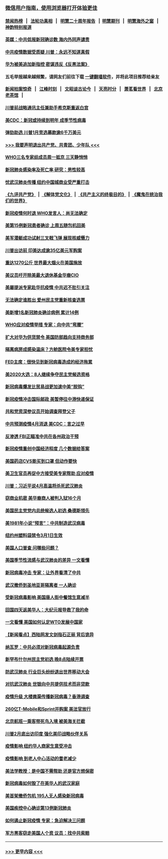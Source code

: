 ### [微信用户指南，使用浏览器打开体验更佳](https://github.com/gfw-breaker/banned-news1/blob/master/indexes/wechat-guide.md?t=0)
#### [禁闻热榜](热点新闻.md?t=0)  &nbsp;&nbsp;|&nbsp;&nbsp; [法轮功真相](https://github.com/gfw-breaker/truth/blob/master/README.md?t=0) &nbsp;&nbsp;|&nbsp;&nbsp; [明慧二十周年报告](https://github.com/gfw-breaker/mh-reports/blob/master/README.md?t=0) &nbsp;&nbsp;|&nbsp;&nbsp;[明慧期刊](https://github.com/gfw-breaker/mh-qikan) &nbsp;&nbsp;|&nbsp;&nbsp; [明慧海外之窗](https://github.com/gfw-breaker/mh-news/blob/master/README.md?t=0) &nbsp;&nbsp;|&nbsp;&nbsp; [神韵特别报道](https://github.com/gfw-breaker/mh-news/blob/master/shenyun.md?t=0)
#### [英媒：中共低报新冠确诊数 海内外同声谴责](../pages/nsc412/n11867421.md?t=02141055) 
#### [中共疫情数据受质疑 川普：永远不知道真假](../pages/nsc412/n11867195.md?t=02141055) 
#### [华为被美追加新指控 密谋违反《反黑法案》](../pages/nsc412/n11867191.md?t=02141055) 
#### 五毛举报越来越频繁，请网友们前往下载 [一键翻墙软件](https://github.com/gfw-breaker/ssr-accounts)，并将此项目推荐给亲友
#### [新闻拍案惊奇](https://github.com/gfw-breaker/banned-news1/blob/master/pages/link4.md) &nbsp;&nbsp;|&nbsp;&nbsp; [江峰时刻](https://github.com/gfw-breaker/banned-news1/blob/master/pages/link4.md) &nbsp;&nbsp;|&nbsp;&nbsp; [文昭谈古论今](https://github.com/gfw-breaker/banned-news1/blob/master/pages/link4.md) &nbsp;&nbsp;|&nbsp;&nbsp; [天亮时分](https://github.com/gfw-breaker/banned-news1/blob/master/pages/link4.md) &nbsp;&nbsp;|&nbsp;&nbsp; [萧茗看世界](https://github.com/gfw-breaker/banned-news1/blob/master/pages/link4.md) &nbsp;&nbsp;|&nbsp;&nbsp; [北京老茶馆](https://github.com/gfw-breaker/banned-news1/blob/master/pages/link4.md) &nbsp;&nbsp;|&nbsp;&nbsp; 
#### [川普前战略通讯主任兼助手希克斯重返白宫](../pages/nsc412/n11867104.md?t=02141055) 
#### [美CDC：新冠或持续到明年 成季节性病毒](../pages/nsc412/n11867279.md?t=02141055) 
#### [弹劾助选 川普1月竞选募款逾6千万美元](../pages/nsc412/n11866950.md?t=02141055) 
#### [>>> 我要声明退出共产党、共青团、少年队 <<<](https://github.com/begood0513/goodnews/blob/master/quit/letter.md) 
#### [WHO三名专家组成员周一抵京 三天静悄悄](../pages/nsc412/n11866947.md?t=02141055) 
#### [新冠肺炎感染率及死亡率 研究：男性较高](../pages/nsc412/n11866956.md?t=02141055) 
#### [忧武汉肺炎传播 纽约中国城商业受严重打击](../pages/nsc412/n11866902.md?t=02141055) 
#### [《九评共产党》](https://github.com/begood0513/9ping.md/blob/master/README.md) &nbsp;|&nbsp; [《解体党文化》](../../../../jtdwh.md/blob/master/README.md)  &nbsp;|&nbsp; [《共产主义的终极目的》](../../../../gczydzjmd.md/blob/master/README.md) &nbsp;|&nbsp; [《魔鬼在统治我们的世界》](../../../../mgztzwmdsj.md/blob/master/README.md) 
#### [新冠疫情何时退 WHO发言人：尚无法确定](../pages/nsc412/n11866864.md?t=02141055) 
#### [美第15例新冠患者确诊 上周五随包机回美](../pages/nsc412/n11866852.md?t=02141055) 
#### [美军潜艇成功试射三叉戟飞弹 展现核威慑力](../pages/nsc412/n11866046.md?t=02141055) 
#### [川普出访前 印美达成逾35亿美元军购案](../pages/nsc412/n11865444.md?t=02141055) 
#### [重达1270公斤 世界最大烟火在美国施放](../pages/nsc412/n11865198.md?t=02141055) 
#### [美议员吁开除美最大退休基金华裔CIO](../pages/nsc412/n11865230.md?t=02141055) 
#### [美屡提派专家赴华抗疫情 中共迟不批引关注](../pages/nsc412/n11864719.md?t=02141055) 
#### [无法确定谁胜出 爱州民主党重新核查选票](../pages/nsc412/n11864830.md?t=02141055) 
#### [美新增1名新冠肺炎确诊病例 累计14例](../pages/nsc412/n11864893.md?t=02141055) 
#### [WHO应对疫情举措 专家：向中共“弯腰”](../pages/nsc412/n11864727.md?t=02141055) 
#### [扩大对华为供货禁令 美国防部趋向支持商务部](../pages/nsc412/n11864773.md?t=02141055) 
#### [隔离病房成感染温床？方舱医院令美专家担忧](../pages/nsc412/n11864575.md?t=02141055) 
#### [FED主席：很快见到新冠病毒造成的经济拖累](../pages/nsc412/n11864507.md?t=02141055) 
#### [美2020大选：8人继续争夺民主党候选资格](../pages/nsc412/n11864327.md?t=02141055) 
#### [新冠病毒爆发比贸易战更加速中美“脱钩”](../pages/nsc412/n11864470.md?t=02141055) 
#### [新冠疫情冲击国际邮政 美暂停往中港快递保证](../pages/nsc412/n11864207.md?t=02141055) 
#### [共和党资深参议员开始调查拜登父子](../pages/nsc412/n11863984.md?t=02141055) 
#### [中共预测疫情4月消退 美CDC：言之过早](../pages/nsc412/n11864310.md?t=02141055) 
#### [反渗透 FBI正瞄准中共在各州政治干预](../pages/nsc412/n11864300.md?t=02141055) 
#### [新冠疫情重创中国经济程度 几个数据给答案](../pages/nsc412/n11864203.md?t=02141055) 
#### [美国药店CVS能买到口罩 但动作要快](../pages/nsc412/n11862438.md?t=02141055) 
#### [美卫生官员再促中方接受美专家帮助 应对疫情](../pages/nsc412/n11864043.md?t=02141055) 
#### [川普：习近平说4月高温将杀死武汉肺炎](../pages/nsc412/n11860814.md?t=02141055) 
#### [窃商业机密 美华裔商人被判入狱16个月](../pages/nsc412/n11863911.md?t=02141055) 
#### [美国民主党党内总统候选人初选 桑德斯领先](../pages/nsc412/n11863475.md?t=02141055) 
#### [美1981年小说“预言”：中共制造武汉病毒](../pages/nsc412/n11863306.md?t=02141055) 
#### [纽约州塑料袋禁令3月1日生效](../pages/nsc412/n11862832.md?t=02141055) 
#### [美国人口普查  问哪些问题？](../pages/nsc412/n11862808.md?t=02141055) 
#### [美国季节性流感与武汉肺炎的差异 一文看懂](../pages/nsc412/n11862428.md?t=02141055) 
#### [新冠病毒冲击 专家：让外界看清了中共](../pages/nsc412/n11862280.md?t=02141055) 
#### [武汉撤侨到圣地亚哥隔离者 一人确诊](../pages/nsc412/n11862460.md?t=02141055) 
#### [受新冠病毒影响 美国唐人街中餐馆生意减半](../pages/nsc412/n11861940.md?t=02141055) 
#### [回国四天返美华人：大纪元报导救了我的命](../pages/nsc412/n11862181.md?t=02141055) 
#### [一文看懂 美国如何认定WTO发展中国家](../pages/nsc412/n11862051.md?t=02141055) 
#### [【新闻看点】西陆网发文剑指石正丽 背后诡异](../pages/nsc412/n11861792.md?t=02141055) 
#### [纳瓦罗：中共必须对新冠病毒起源负责](../pages/nsc412/n11861810.md?t=02141055) 
#### [新罕布什尔州民主党初选 晚8点陆续开票](../pages/nsc412/n11861872.md?t=02141055) 
#### [防武汉肺炎 行业巨头纷纷退出世界移动大会](../pages/nsc412/n11861795.md?t=02141055) 
#### [对抗武汉肺炎 世银向中共提供技术而非贷款](../pages/nsc412/n11861652.md?t=02141055) 
#### [疫情升级 大楼粪渠传播新冠病毒？香港调查](../pages/nsc412/n11861556.md?t=02141055) 
#### [260亿T-Mobile和Sprint并购案 美法官放行](../pages/nsc412/n11861511.md?t=02141055) 
#### [北京航班一乘客带死鸟入境 被美海关拦截](../pages/nsc412/n11861317.md?t=02141055) 
#### [川普2月底出访印度 强化美印战略伙伴关系](../pages/nsc412/n11860557.md?t=02141055) 
#### [疫情影响  纽约华人商家生意受冲击](../pages/nsc412/n11860284.md?t=02141055) 
#### [疫情影响  到老人中心活动的耆老减少](../pages/nsc412/n11860199.md?t=02141055) 
#### [美法学教授：是中国不需帮助 还是官方想保密](../pages/nsc412/n11859492.md?t=02141055) 
#### [新冠病毒如何毁了在美华人的武汉家庭](../pages/nsc412/n11859524.md?t=02141055) 
#### [美首架撤侨包机 195人无人感染新冠病毒](../pages/nsc412/n11859908.md?t=02141055) 
#### [美国疾控中心确诊第13例新冠肺炎](../pages/nsc412/n11859966.md?t=02141055) 
#### [如何遏止新冠疫情 专家：急迫解决三问题](../pages/nsc412/n11859685.md?t=02141055) 
#### [军方黑客窃走美国人个资 议员：找中共索赔](../pages/nsc412/n11859371.md?t=02141055) 

----
#### [ >>> 更早内容 <<< ](../indexes/nsc412-earlier.md)
